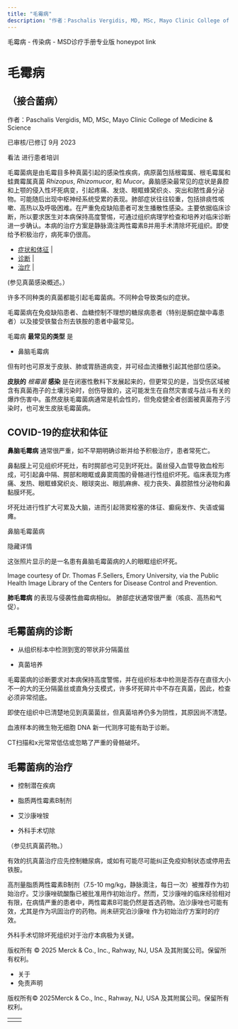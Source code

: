 ```yaml
---
title: "毛霉病"
description: "作者：Paschalis Vergidis, MD, MSc, Mayo Clinic College of Medicine & Science"
---
```


﻿毛霉病 \- 传染病 \- MSD诊疗手册专业版 honeypot link

# 毛霉病

## （接合菌病）

作者：Paschalis Vergidis, MD, MSc, Mayo Clinic College of Medicine & Science

已审核/已修订 9月 2023

看法 进行患者培训

毛霉菌病是由毛霉目多种真菌引起的感染性疾病，病原菌包括根霉属、根毛霉属和蛙粪霉属真菌 _Rhizopus_, _Rhizomucor_, 和 _Mucor_。鼻脑感染最常见的症状是鼻腔和上颚的侵入性坏死病变，引起疼痛、发烧、眼眶蜂窝织炎、突出和脓性鼻分泌物。可能随后出现中枢神经系统受累的表现。肺部症状往往较重，包括排痰性咳嗽、高热以及呼吸困难。在严重免疫缺陷患者可发生播散性感染。主要依据临床诊断，所以要求医生对本病保持高度警惕，可通过组织病理学检查和培养对临床诊断进一步确认。本病的治疗方案是静脉滴注两性霉素B并用手术清除坏死组织。即使给予积极治疗，病死率仍很高。

- [症状和体征](#症状和体征_v1012588_zh) \|
- [诊断](#诊断_v1012594_zh) \|
- [治疗](#治疗_v1012601_zh) \|

(参见真菌感染概述。）

许多不同种类的真菌都能引起毛霉菌病。不同种会导致类似的症状。

毛霉菌病在免疫缺陷患者、血糖控制不理想的糖尿病患者（特别是酮症酸中毒患者）以及接受铁螯合剂去铁胺的患者中最常见。

毛霉病 **最常见的类型** 是

- 鼻脑毛霉病


但有时也可原发于皮肤、肺或胃肠道病变，并可经血流播散引起其他部位感染。

**皮肤的** _根霉菌_ **感染** 是在闭塞性敷料下发展起来的，但更常见的是，当受伤区域被含有真菌孢子的土壤污染时，创伤导致的，这可能发生在自然灾害或与战斗有关的爆炸伤害中。虽然皮肤毛霉菌病通常是机会性的，但免疫健全者创面被真菌孢子污染时，也可发生皮肤毛霉菌病。

## COVID-19的症状和体征

**鼻脑毛霉病** 通常很严重，如不早期明确诊断并给予积极治疗，患者常死亡。

鼻黏膜上可见组织坏死灶，有时腭部也可见到坏死灶。菌丝侵入血管导致血栓形成，可引起鼻中隔、腭部和眼眶或鼻窦周围的骨骼进行性组织坏死。临床表现为疼痛、发热、眼眶蜂窝织炎、眼球突出、眼肌麻痹、视力丧失、鼻腔脓性分泌物和鼻黏膜坏死。

坏死灶进行性扩大可累及大脑，进而引起筛窦栓塞的体征、癫痫发作、失语或偏瘫。

鼻脑毛霉菌病



隐藏详情

这张照片显示的是一名患有鼻脑毛霉菌病的人的眼眶组织坏死。

Image courtesy of Dr. Thomas F.Sellers, Emory University, via the Public Health Image Library of the Centers for Disease Control and Prevention.

**肺毛霉病** 的表现与侵袭性曲霉病相似。 肺部症状通常很严重（咳痰、高热和气促）。

## 毛霉菌病的诊断

- 从组织标本中检测到宽的带状非分隔菌丝

- 真菌培养


毛霉菌病的诊断要求对本病保持高度警惕，并在组织标本中检测是否存在直径大小不一的大的无分隔菌丝或直角分支模式，许多坏死碎片中不存在真菌，因此，检查必须非常彻底。

即使在组织中已清楚地见到真菌菌丝，但真菌培养仍多为阴性，其原因尚不清楚。

血液样本的微生物无细胞 DNA 新一代测序可能有助于诊断。

CT扫描和x光常常低估或忽略了严重的骨骼破坏。

## 毛霉菌病的治疗

- 控制潜在疾病

- 脂质两性霉素B制剂

- 艾沙康唑铵

- 外科手术切除


（参见抗真菌药物。）

有效的抗真菌治疗应先控制糖尿病，或如有可能尽可能纠正免疫抑制状态或停用去铁胺。

高剂量脂质两性霉素B制剂（7.5-10 mg/kg，静脉滴注，每日一次）被推荐作为初始治疗。艾沙康唑硫酸酯已被批准用作初始治疗。然而，艾沙康唑的临床经验相对有限，在病情严重的患者中，两性霉素B可能仍然是首选药物。泊沙康唑也可能有效，尤其是作为巩固治疗的药物。尚未研究泊沙康唑 作为初始治疗方案时的疗效。

外科手术切除坏死组织对于治疗本病极为关键。



版权所有 © 2025
Merck & Co., Inc., Rahway, NJ, USA 及其附属公司。保留所有权利。

- 关于
- 免责声明

版权所有© 2025Merck & Co., Inc., Rahway, NJ, USA 及其附属公司。保留所有权利。

|     |     |
| --- | --- |
|  |  |